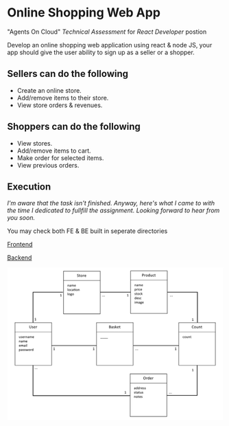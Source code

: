 # Online Shopping Web App

"Agents On Cloud" *Technical Assessment* for *React Developer* postion

Develop an online shopping web application using react & node JS, your app should give the user ability to sign up as a seller or a shopper.

## Sellers can do the following

- Create an online store.
- Add/remove items to their store.
- View store orders & revenues.

## Shoppers can do the following

- View stores.
- Add/remove items to cart.
- Make order for selected items.
- View previous orders.

## Execution

*I'm aware that the task isn't finished. Anyway, here's what I came to with the time I dedicated to fullfill the assignment. Looking forward to hear from you soon.*

You may check both FE & BE built in seperate directories

[Frontend](./client/README.md)

[Backend](./server/README.md)

![DB-ERD](./ERD.jpg)
